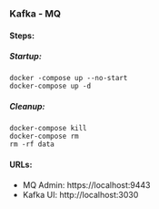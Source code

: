 ### Kafka - MQ 

#### Steps:
##### Startup:
```shell script
docker -compose up --no-start
docker-compose up -d
```
##### Cleanup:
```shell script
docker-compose kill
docker-compose rm
rm -rf data
```

#### URLs:
- MQ Admin: https://localhost:9443
- Kafka UI: http://localhost:3030
